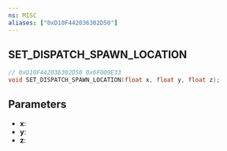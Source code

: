 ```yaml
---
ns: MISC
aliases: ["0xD10F442036302D50"]
---
```

## SET_DISPATCH_SPAWN_LOCATION

```c
// 0xD10F442036302D50 0x6F009E33
void SET_DISPATCH_SPAWN_LOCATION(float x, float y, float z);
```

## Parameters
* **x**:
* **y**:
* **z**:

